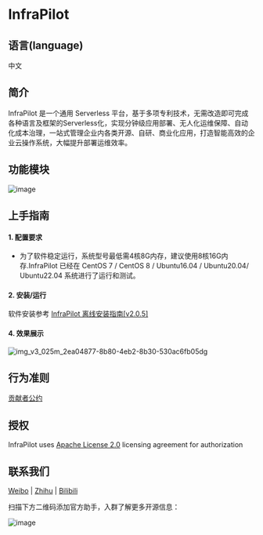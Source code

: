 # InfraPilot

语言(language)
----

中文 

简介
-----
InfraPilot 是一个通用 Serverless 平台，基于多项专利技术，无需改造即可完成各种语言及框架的Serverless化，实现分钟级应用部署、无人化运维保障、自动化成本治理，一站式管理企业内各类开源、自研、商业化应用，打造智能高效的企业云操作系统，大幅提升部署运维效率。

功能模块
-----
![image](https://github.com/galaxy-future/infrapilot/assets/87166597/d16b088b-0258-48ee-b492-54dca32b630b)

上手指南
----
#### 1. 配置要求
- 为了软件稳定运行，系统型号最低需4核8G内存，建议使用8核16G内存.InfraPilot 已经在 CentOS 7 / CentOS 8 / Ubuntu16.04 / Ubuntu20.04/ Ubuntu22.04 系统进行了运行和测试。
#### 2. 安装/运行
软件安装参考  [InfraPilot 离线安装指南[v2.0.5]](https://galaxy-future.feishu.cn/docx/WR6hdKswAognmox75LHc66DRnqh)

#### 4. 效果展示
![img_v3_025m_2ea04877-8b80-4eb2-8b30-530ac6fb05dg](https://github.com/galaxy-future/infrapilot/assets/87166597/b2197a94-810f-4564-b148-4729b019a130)


行为准则
------
[贡献者公约](https://github.com/galaxy-future/infrapilot/blob/master/CODE_OF_CONDUCT)

授权
-----

InfraPilot uses [Apache License 2.0](https://github.com/galaxy-future/infrapilot/blob/master/LICENSE) licensing agreement for
authorization

联系我们
-----

[Weibo](https://weibo.com/galaxyfuture) | [Zhihu](https://www.zhihu.com/org/xing-yi-wei-lai) | [Bilibili](https://space.bilibili.com/2057006251)

扫描下方二维码添加官方助手，入群了解更多开源信息：

![image](https://user-images.githubusercontent.com/102009012/163559389-813afa06-924f-412d-8642-1a0944384f91.png)
